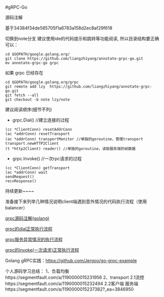 #gRPC-Go

源码注解

基于34384f34de585705f1a6783a158d2ec8af29f618

切换到note分支
建议使用ide的代码提示和跳转等功能阅读, 所以目录结构要正确
可以：
```
cd $GOPATH/google.golang.org/
git clone https://github.com/liangzhiyang/annotate-grpc-go.git
mv annotate-grpc-go grpc
```
如果 grpc 已经存在
```
cd $GOPATH/google.golang.org/grpc
git remote add lzy  https://github.com/liangzhiyang/annotate-grpc-go.git
git fetch --all
git checkout -b note lzy/note
```
建议阅读顺序(细节不列)
* grpc.Dial() //建立连接的过程
```
(cc *ClientConn) resetAddrConn
(ac *addrConn) resetTransport
(ac *addrConn) transportMonitor //单独的goroutine，管理transport
transport.newHTTP2Client
(t *http2Client) reader() //单独的goroutine，读取服务端的帧数据
```

* grpc.Invoke() //一次rpc请求的过程

```
(cc *ClientConn) getTransport
(ac *addrConn) wait
sendRequest()
recvResponse()

```

持续更新~~~~

准备接下来列举几种情况说明client端遇到意外情况的代码执行流程（使用balancer）

[grpc源码注解(golang)](http://blog.csdn.net/liangzhiyang/article/details/60963025)

[grpc的dial正常执行流程](http://blog.csdn.net/liangzhiyang/article/details/61921764)

[grpc服务异常情况的执行流程](http://blog.csdn.net/liangzhiyang/article/details/61921843)

[grpc的invoke(一次请求)正常执行流程](http://blog.csdn.net/liangzhiyang/article/details/62230971)




Golang gRPC实践：https://github.com/Jergoo/go-grpc-example

个人源码学习总结：
1、负载均衡https://segmentfault.com/a/1190000015231956
2、transport
2.1流控https://segmentfault.com/a/1190000015232494
2.2客户端 服务端https://segmentfault.com/a/1190000015237382?_ea=3846950

